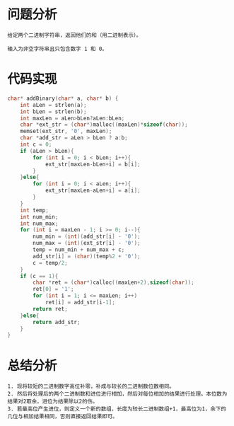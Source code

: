 # 问题分析
	给定两个二进制字符串，返回他们的和（用二进制表示）。
	
	输入为非空字符串且只包含数字 1 和 0。
# 代码实现
```C
char* addBinary(char* a, char* b) {
    int aLen = strlen(a);
    int bLen = strlen(b);
    int maxLen = aLen>bLen?aLen:bLen;
    char *ext_str = (char*)malloc((maxLen)*sizeof(char));
    memset(ext_str, '0', maxLen);
    char *add_str = aLen > bLen ? a:b;
    int c = 0;
    if (aLen > bLen){
        for (int i = 0; i < bLen; i++){
            ext_str[maxLen-bLen+i] = b[i];
        }
    }else{
        for (int i = 0; i < aLen; i++){
            ext_str[maxLen-aLen+i] = a[i];
        }
    }
    int temp;
    int num_min;
    int num_max;
    for (int i = maxLen - 1; i >= 0; i--){
        num_min = (int)(add_str[i] - '0');
        num_max = (int)(ext_str[i] - '0');
        temp = num_min + num_max + c;
        add_str[i] = (char)(temp%2 + '0');
        c = temp/2;
    }
    if (c == 1){
        char *ret = (char*)calloc((maxLen+2),sizeof(char));
        ret[0] = '1';
        for (int i = 1; i <= maxLen; i++)
            ret[i] = add_str[i-1];
        return ret;
    }else{
        return add_str;
    }
}
```
# 总结分析
	1. 现将较短的二进制数字高位补零，补成与较长的二进制数位数相同。
	2. 然后将处理后的两个二进制数和进位进行相加，然后对每位相加的结果进行处理。本位数为结果对2取余，进位为结果除以2的伤。
	3. 若最高位产生进位，则定义一个新的数组，长度为较长二进制数组+1，最高位为1，余下的几位与相加结果相同，否则直接返回结果即可。